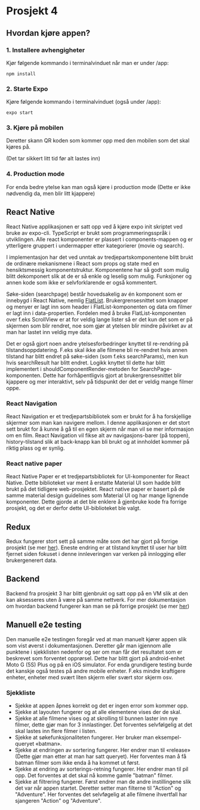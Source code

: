 # Prosjekt 4

## Hvordan kjøre appen?

### 1. Installere avhengigheter
Kjør følgende kommando i terminalvinduet når man er under /app:

`npm install`

### 2. Starte Expo
Kjøre følgende kommando i terminalvinduet (også under /app):

`expo start`

### 3. Kjøre på mobilen
Deretter skann QR koden som kommer opp med den mobilen som det skal kjøres på. 

(Det tar sikkert litt tid før alt lastes inn)

### 4. Production mode
For enda bedre ytelse kan man også kjøre i production mode (Dette er ikke nødvendig da, men blir litt kjappere)


## React Native
React Native applikasjonen er satt opp ved å kjøre expo init skriptet ved bruke av expo-cli. TypeScript er brukt som programmeringsspråk i utviklingen. Alle react komponenter er plassert i components-mappen og er ytterligere gruppert i undermapper etter kategorierer (movie og search).

I implementasjon har det ved unntak av tredjepartskomponentene blitt brukt de ordinære mekanismene i React som props og state med en hensiktsmessig komponentstruktur. Komponentene har så godt som mulig blitt dekomponert slik at de er så enkle og leselig som mulig. Funksjoner og annen kode som ikke er selvforklarende er også kommentert.

Søke-siden (searchpage) består hovedsakelig av én komponent som er innebygd i React Native, nemlig [FlatList](https://reactnative.dev/docs/flatlist). Brukergrensesnittet som knapper og menyer er lagt inn som header i FlatList-komponenten og data om filmer er lagt inn i data-propertien. Fordelen med å bruke FlatList-komponenten over f.eks ScrollView er at for veldig lange lister så er det kun det som er på skjermen som blir rendret, noe som gjør at ytelsen blir mindre påvirket av at man har lastet inn veldig mye data.

Det er også gjort noen andre ytelsesforbedringer knyttet til re-rendring på tilstandsoppdatering. F.eks skal ikke alle filmene bli re-rendret hvis annen tilstand har blitt endret på søke-siden (som f.eks searchParams), men kun hvis searchResult har blitt endret. Logikk knyttet til dette har blitt implementert i shouldComponentRender-metoden for SearchPage-komponenten. Dette har forhåpentligvis gjort at brukergrensesnittet blir kjappere og mer interaktivt, selv på tidspunkt der det er veldig mange filmer oppe.


### React Navigation
React Navigation er et tredjepartsbibliotek som er brukt for å ha forskjellige skjermer som man kan navigere mellom. I denne applikasjonen er det stort sett brukt for å kunne å gå til en egen skjerm når man vil se mer informasjon om en film. React Navigation vil fikse alt av navigasjons-barer (på toppen), history-tilstand slik at back-knapp kan bli brukt og at innholdet kommer på riktig plass og er synlig. 

### React native paper
React Native Paper er et tredjepartsbibliotek for UI-komponenter for React Native. Dette biblioteket var ment å erstatte Material UI som hadde blitt brukt på det tidligere web-prosjektet. React native paper er basert på de samme material design guidelines som Material UI og har mange lignende komponenter. Dette gjorde at det ble enklere å gjenbruke kode fra forrige prosjekt, og det er derfor dette UI-biblioteket ble valgt. 

## Redux
Redux fungerer stort sett på samme måte som det har gjort på forrige prosjekt (se mer [her](https://gitlab.stud.idi.ntnu.no/it2810-h20/team-24/prosjekt-3/-/blob/master/README.md#redux)). Eneste endring er at tilstand knyttet til user har blitt fjernet siden fokuset i denne innleveringen var verken på innlogging eller brukergenerert data.

## Backend
Backend fra prosjekt 3 har blitt gjenbrukt og satt opp på en VM slik at den kan aksesseres uten å være på samme nettverk. For mer dokumentasjon om hvordan backend fungerer kan man se på forrige prosjekt (se mer [her](https://gitlab.stud.idi.ntnu.no/it2810-h20/team-24/prosjekt-3/-/blob/master/README.md#backend))


## Manuell e2e testing

Den manuelle e2e testingen foregår ved at man manuelt kjører appen slik som vist øverst i dokumentasjonen. Deretter går man igjennom alle punktene i sjekklisten nedenfor og ser om man får det resultatet som er beskrevet som forventet opprørsel. Dette har blitt gjort på android-enhet Moto G (5S) Plus og på en iOS simulator. For enda grundigere testing burde det kanskje også testes på andre mobile enheter. F.eks mindre kraftigere enheter, enheter med svært liten skjerm eller svært stor skjerm osv.

### Sjekkliste
* Sjekke at appen åpnes korrekt og det er ingen error som kommer opp.
* Sjekke at layouten fungerer og at alle elementene vises der de skal.
* Sjekke at alle filmene vises og at skrolling til bunnen laster inn nye filmer, dette gjør man for 3 innlastinger. Det forventes selvfølgelig at det skal lastes inn flere filmer i listen.
* Sjekke at søkefunksjonaliteten fungerer. Her bruker man eksempel-queryet «batman».
* Sjekke at endringen av sortering fungerer. Her endrer man til «release» (Dette gjør man etter at man har satt queryet). Her forventes man å få batman filmer som ikke enda å ha kommet ut først.
* Sjekke at endring av sorterings-retning fungerer. Her endrer man til pil opp. Det forventes at det skal nå komme gamle "batman" filmer.
* Sjekke at filtrering fungerer. Først endrer man de andre instillingene slik det var når appen startet. Deretter setter man filterne til "Action" og "Adventure". Her forventes det selvføgelig at alle filmene ihvertfall har sjangeren "Action" og "Adventure".
